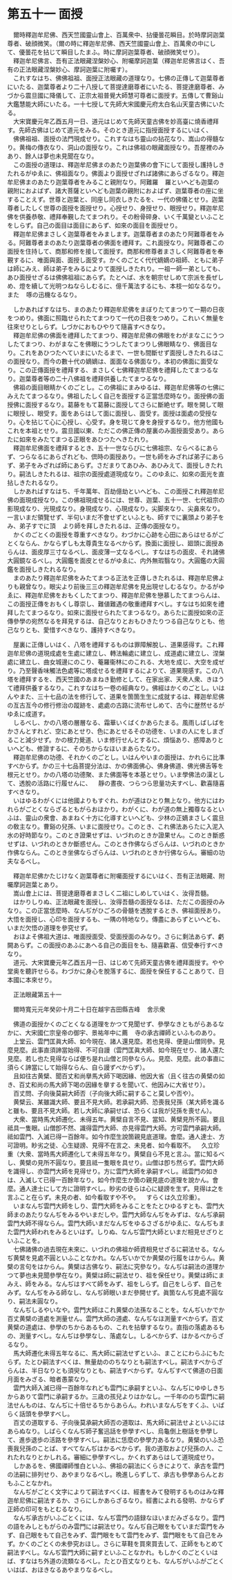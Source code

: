 # 第五十一 面授
　爾時釋迦牟尼佛、西天竺國靈山會上、百萬衆中、拈優曇花瞬目。於時摩訶迦葉尊者、破顔微笑。（爾の時に釋迦牟尼佛、西天竺國靈山會上、百萬衆の中にして、優曇花を拈じて瞬目したまふ。時に摩訶迦葉尊者、破顔微笑せり）。  
　釋迦牟尼佛言、吾有正法眼藏涅槃妙心、附囑摩訶迦葉（釋迦牟尼佛言はく、吾有の正法眼藏涅槃妙心、摩訶迦葉に附囑す）。  
　これすなはち、佛佛祖祖、面授正法眼藏の道理なり。七佛の正傳して迦葉尊者にいたる、迦葉尊者より二十八授して菩提達磨尊者にいたる、菩提達磨尊者、みづから震旦國に降儀して、正宗太祖普覺大師慧可尊者に面授す。五傳して曹谿山大鑑慧能大師にいたる。一十七授して先師大宋國慶元府太白名山天童古佛にいたる。  
　大宋寶慶元年乙酉五月一日、道元はじめて先師天童古佛を妙高臺に燒香禮拜す。先師古佛はじめて道元をみる。そのとき道元に指授面授するにいはく、  
　佛佛祖祖、面授の法門現成せり。これすなはち靈山の拈花なり、嵩山の得髓なり。黄梅の傳衣なり、洞山の面授なり。これは佛祖の眼藏面授なり。吾屋裡のみあり、餘人は夢也未見聞在なり。  
　この面授の道理は、釋迦牟尼佛まのあたり迦葉佛の會下にして面授し護持しきたれるがゆゑに、佛祖面なり。佛面より面授せざれば諸佛にあらざるなり。釋迦牟尼佛まのあたり迦葉尊者をみること親附なり。阿難羅<img width="16" height="16" src="_cm_foj5.png" border="0">羅といへども迦葉の親附におよばず、諸大菩薩といへども迦葉の親附におよばず、迦葉尊者の座に坐することえず。世尊と迦葉と、同座し同衣しきたるを、一代の佛儀とせり。迦葉尊者したしく世尊の面授を面授せり。心授せり、身授せり、眼授せり。釋迦牟尼佛を供養恭敬、禮拜奉覲したてまつれり。その粉骨碎身、いく千萬變といふことをしらず。自己の面目は面目にあらず、如來の面目を面授せり。  
　釋迦牟尼佛まさしく迦葉尊者をみまします。迦葉尊者まのあたり阿難尊者をみる。阿難尊者まのあたり迦葉尊者の佛面を禮拜す。これ面授なり。阿難尊者この面授を住持して、商那和修を接して面授す。商那和修尊者まさしく阿難尊者を奉覲するに、唯面與面、面授し面受す。かくのごとく代代嫡嫡の祖師、ともに弟子は師にみえ、師は弟子をみるによりて面授しきたれり。一祖一師一弟としても、あひ面授せざるは佛佛祖祖にあらず。たとへば、水を朝宗せしめて宗派を長ぜしめ、燈を續して光明つねならしむるに、億千萬法するにも、本枝一如なるなり。また<img width="16" height="16" src="_cykUCIp.png" border="0">啄の迅機なるなり。  
  
　しかあればすなはち、まのあたり釋迦牟尼佛をまぼりたてまつりて一期の日夜をつめり。佛面に照臨せられたてまつりて一代の日夜をつめり。これいく無量を往來せりとしらず。しづかにおもひやりて隨喜すべきなり。  
　釋迦牟尼佛の佛面を禮拜したてまつり、釋迦牟尼佛の佛眼をわがまなこにうつしたてまつり、わがまなこを佛眼にうつしたてまつりし佛眼睛なり、佛面目なり。これをあひつたへていまにいたるまで、一世も間斷せず面授しきたれるはこの面授なり。而今の數十代の嫡嫡は、面面なる佛面なり。本初の佛面に面受なり。この正傳面授を禮拜する、まさしく七佛釋迦牟尼佛を禮拜したてまつるなり。迦葉尊者等の二十八佛祖を禮拜供養したてまつるなり。  
　佛祖の面目眼睛かくのごとし。この佛祖にまみゆるは、釋迦牟尼佛等の七佛にみえたてまつるなり。佛祖したしく自己を面授する正當恁麼時なり。面授佛の面授佛に面授するなり。葛藤をもて葛藤に面授してさらに斷絶せず。眼を開して眼に眼授し、眼受す。面をあらはして面に面授し、面受す。面授は面處の受授なり。心を拈じて心に心授し、心受す。身を現じて身を身授するなり。他方他國もこれを本祖とせり。震旦國以東、ただこの佛正傳の屋裏のみ面授面受あり。あらたに如來をみたてまつる正眼をあひつたへきたれり。  
　釋迦牟尼佛面を禮拜するとき、五十一世ならびに七佛祖宗、ならべるにあらず、つらなるにあらざれども、倶時の面授あり。一世も師をみざれば弟子にあらず、弟子をみざれば師にあらず。さだまりてあひみ、あひみえて、面授しきたれり。嗣法しきたれるは、祖宗の面授處道現成なり。このゆゑに、如來の面光を直拈しきたれるなり。  
　しかあればすなはち、千年萬年、百劫億劫といへども、この面授これ釋迦牟尼佛の面現成授なり。この佛祖現成せるには、世尊、迦葉、五十一世、七代祖宗の影現成なり、光現成なり。身現成なり、心現成なり。尖脚來なり、尖鼻來なり。一言いまだ領覽せず、半句いまだ不會せずといふとも、師すでに裏頭より弟子をみ、弟子すでに頂<img width="16" height="16" src="_csCb9nz.png" border="0">より師を拜しきたれるは、正傳の面授なり。  
　かくのごとくの面授を尊重すべきなり。わづかに心跡を心田にあらはせるがごとくならん、かならずしも太尊貴生なるべからず。換面に面授し、廻頭に面授あらんは、面皮厚三寸なるべし、面皮薄一丈なるべし。すなはちの面皮、それ諸佛大圓鏡なるべし。大圓鑑を面皮とせるがゆゑに、内外無瑕翳なり。大圓鑑の大圓鑑を面授しきたれるなり。  
　まのあたり釋迦牟尼佛をみたてまつる正法を正傳しきたれるは、釋迦牟尼佛よりも親曾なり。眼尖より前後三三の釋迦牟尼佛を見出現せしむるなり。かるがゆゑに、釋迦牟尼佛をおもくしたてまつり、釋迦牟尼佛を戀慕したてまつらんは、この面授正傳をおもくし尊崇し、難値難遇の敬重禮拜すべし。すなはち如來を禮拜したてまつるなり。如來に面授せられたてまつるなり。あらたに面授如來の正傳參學の宛然なるを拜見するは、自己なりとおもひきたりつる自己なりとも、他己なりとも、愛惜すべきなり、護持すべきなり。  
  
　屋裏に正傳しいはく、八塔を禮拜するものは罪障解脫し、道果感得す。これ釋迦牟尼佛の道現成處を生處に建立し、轉法輪處に建立し、成道處に建立し、涅槃處に建立し、曲女城邊にのこり、菴羅衞林にのこれる、大地を成じ、大空を成ぜり。乃至聲香味觸法色處等に塔成せるを禮拜するによりて、道果現感す。この八塔を禮拜するを、西天竺國のあまねき勤修として、在家出家、天衆人衆、きほうて禮拜供養するなり。これすなはち一卷の經典なり。佛經はかくのごとし。いはんやまた、三十七品の法を修行して、道果を箇箇生生に成就するは、釋迦牟尼佛の亙古亙今の修行修治の蹤跡を、處處の古路に流布せしめて、古今に歴然せるがゆゑに成道す。  
　しるべし、かの八塔の層層なる、霜華いくばくかあらたまる。風雨しばしばをかさんとすれど、空にあとせり、色にあとせるその功德を、いまの人にをしまざること減少せず。かの根力覺道、いま修行せんとするに、煩惱あり、惑障ありといへども、修證するに、そのちからなほいまあらたなり。  
　釋迦牟尼佛の功德、それかくのごとし。いはんやいまの面授は、かれらに比準すべからず。かの三十七品菩提分法は、かの佛面佛心、佛身佛道、佛光佛舌等を根元とせり。かの八塔の功德聚、また佛面等を本基とせり。いま學佛法の漢として、透脫の活路に行履せんに、<img width="16" height="16" src="_c0Rg_pC.png" border="0">靜の晝夜、つらつら思量功夫すべし、歡喜隨喜すべきなり。  
　いはゆるわがくには他國よりもすぐれ、わが道はひとり無上なり。他方にはわれらがごとくならざるともがらおほかり。わがくに、わが道の無上獨尊なるといふは、靈山の衆會、あまねく十方に化導すといへども、少林の正嫡まさしく震旦の敎主なり。曹谿の兒孫、いまに面授せり。このとき、これ佛法あらたに入泥入水の好時節なり。このとき證果せずは、いづれのときか證果せん。このとき斷惑せずは、いづれのときか斷惑せん。このとき作佛ならざらんは、いづれのときか作佛ならん。このとき坐佛ならざらんは、いづれのときか行佛ならん。審細の功夫なるべし。  
  
　釋迦牟尼佛かたじけなく迦葉尊者に附囑面授するにいはく、吾有正法眼藏、附囑摩訶迦葉とあり。  
　嵩山會上には、菩提達磨尊者まさしく二祖にしめしていはく、汝得吾髓。  
　はかりしりぬ、正法眼藏を面授し、汝得吾髓の面授なるは、ただこの面授のみなり。この正當恁麼時、なんぢがひごろの骨髓を透脫するとき、佛祖面授あり。大悟を面授し、心印を面授するも、一隅の特地なり。傳盡にあらずといへども、いまだ欠悟の道理を參究せず。  
　おほよそ佛祖大道は、唯面授面受、受面授面のみなり。さらに剩法あらず、虧闕あらず。この面授のあふにあへる自己の面目をも、隨喜歡喜、信受奉行すべきなり。  
　道元、大宋寶慶元年乙酉五月一日、はじめて先師天童古佛を禮拜面授す。やや堂奥を聽許せらる。わづかに身心を脫落するに、面授を保任することありて、日本國に本來せり。  
  
　正法眼藏第五十一  
  
　爾時寬元元年癸卯十月二十日在越宇吉田縣吉峰<img width="16" height="16" src="_cSQgioD.png" border="0">舍示衆  
  
　佛道の面授かくのごとくなる道理をかつて見聞せず、參學なきともがらあるなかに、大宋國仁宗皇帝の御宇、景祐年中に薦<img width="16" height="16" src="_cgtvPxM.png" border="0">寺の承古禪師といふものあり。  
　上堂云、雲門匡眞大師、如今現在、諸人還見麼。若也見得、便是山僧同參。見麼見麼。此事直須諦當始得、不可自謾（雲門匡眞大師、如今現在せり、諸人還た見麼。若し也た見得ならば便ち是れ山僧と同參ならん。見麼、見麼。此の事直に須らく諦當にして始得ならん、自ら謾ずべからず）。  
　且如往古黄檗、聞百丈和尚擧馬大師下喝因緣、他因大省（且く往古の黄檗の如き、百丈和尚の馬大師下喝の因緣を擧するを聞いて、他因みに大省せり）。  
　百丈問、子向後莫嗣大師否（子向後大師に嗣すること莫しや否や）。  
　黄檗云、某雖識大師、要且不見大師。若承嗣大師、恐喪我兒孫（某大師を識ると雖も、要且不見大師。若し大師に承嗣せば、恐らくは我が兒孫を喪せん）。  
　大衆、當時馬大師遷化、未得五年。黄檗自言不見、當知、黄檗見所不圓。要且祗具一隻眼。山僧卽不然、識得雲門大師、亦見得雲門大師。方可雲門承嗣大師。祗如雲門、入滅已得一百餘年。如今作麼生說箇親見底道理。會麼。通人達士、方可證明。眇劣之徒、心生疑謗、見得不在言之、未見者、如今看取不。<img width="16" height="16" src="_cigRKYF.png" border="0">久立珍重（大衆、當時馬大師遷化して未得五年なり。黄檗自ら不見と言ふ。當に知るべし、黄檗の見所不圓なり。要且祗一隻眼を具せり。山僧は卽ち然らず。雲門大師を識得し、亦雲門大師を見得せり。方に雲門大師を承嗣すべし。祗雲門の如きは、入滅して已得一百餘年なり。如今作麼生か箇の親見底の道理を說かん。會麼。通人達士にして方に證明すべし。眇劣の徒らは心に疑謗を生ず。見得は之を言ふこと在らず。未見の者、如今看取すや不や。<img width="16" height="16" src="_cigRKYF.png" border="0">すらくは久立珍重）。  
　いまなんぢ雲門大師をしり、雲門大師をみることをたとひゆるすとも、雲門大師まのあたりなんぢをみるやいまだしや。雲門大師なんぢをみずは、なんぢ承嗣雲門大師不得ならん。雲門大師いまだなんぢをゆるさざるがゆゑに、なんぢもまた雲門大師われをみるといはず。しりぬ、なんぢ雲門大師といまだ相見せざりといふことを。  
　七佛諸佛の過去現在未來に、いづれの佛祖か師資相見せざるに嗣法せる。なんぢ黄檗を見處不圓といふことなかれ。なんぢいかでか黄檗の行履をはからん。黄檗の言句をはからん。黄檗は古佛なり、嗣法に究參なり。なんぢは嗣法の道理かつて夢也未見聞參學在なり。黄檗は師に嗣法せり、祖を保任せり。黄檗は師にまみえ、師をみる。なんぢはすべて師をみず、祖をしらず。自己をしらず、自己をみず。なんぢをみる師なし、なんぢ師眼いまだ參開せず。眞箇なんぢ見處不圓なり、嗣法未圓なり。  
　なんぢしるやいなや。雲門大師はこれ黄檗の法孫なることを。なんぢいかでか百丈黄檗の道處を測量せん。雲門大師の道處、なんぢなほ測量すべからず。百丈黄檗の道處は、參學のちからあるもの、これを拈擧するなり。直指の落處あるもの、測量すべし。なんぢは參學なし、落處なし。しるべからず、はかるべからざるなり。  
　馬大師遷化未得五年なるに、馬大師に嗣法せずといふ、まことにわらふにもたらず。たとひ嗣法すべくは、無量劫ののちなりとも嗣法すべし。嗣法すべからざらんは、半日なりとも須臾なりとも、嗣法すべからず。なんぢすべて佛道の日面月面をみざる、暗者愚蒙なり。  
　雲門大師入滅已得一百餘年なれども雲門に承嗣すといふ、なんぢにゆゆしきちからありて雲門に承嗣するか。三歳の孩兒よりはかなし。一千年ののち雲門に嗣法せんものは、なんぢに十倍せるちからあらん。われいまなんぢをすくふ、いばらく話頭を參學すべし。  
　百丈の道取する、子向後莫承嗣大師否の道取は、馬大師に嗣法せよといふにはあらぬなり。しばらくなんぢ師子奮迅話を參學すべし、烏龜倒上樹話を參學して、進歩退歩の活路を參學すべし。嗣法に恁麼の參學力あるなり。黄檗のいふ恐喪我兒孫のことば、すべてなんぢはかるべからず。我の道取および兒孫の人、これたれなりとかしれる。審細に參學すべし。かくれずあらはして道現成せり。  
　しかあるを、佛國禪師惟白といふ、佛祖の嗣法にくらきによりて、承古を雲門の法嗣に排列せり、あやまりなるべし。晩進しらずして、承古も參學あらんとおもふことなかれ。  
　なんぢがごとく文字によりて嗣法すべくは、經書をみて發明するものはみな釋迦牟尼佛に嗣法するか、さらにしかあらざるなり。經書によれる發明、かならず正師の印可をもとむるなり。  
　なんぢ承古がいふごとくには、なんぢ雲門の語録なほいまだみざるなり。雲門の語をみしともがらのみ雲門には嗣法せり。なんぢ自己眼をもていまだ雲門をみず、自己眼をもて自己をみず、雲門眼をもて雲門をみず、雲門眼をもて自己をみず。かくのごとくの未參究おほし。さらに草鞋を買來買去して、正師をもとめて嗣法すべし。なんぢ雲門大師に嗣すといふことなかれ。もしかくのごとくいはば、すなはち外道の流類なるべし。たとひ百丈なりとも、なんぢがいふがごとくいはば、おほきなるあやまりなるべし。